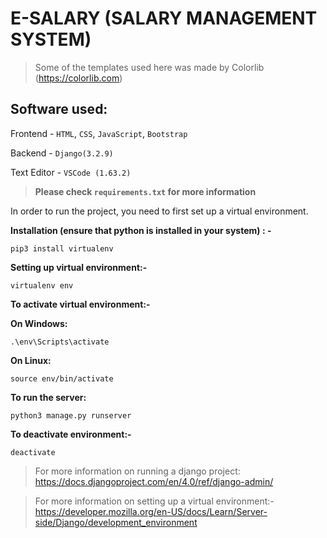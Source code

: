 # E-SALARY (SALARY MANAGEMENT SYSTEM)

>Some of the templates used here was made by Colorlib (https://colorlib.com)

## Software used:

Frontend - `HTML`, `CSS`, `JavaScript`, `Bootstrap`

Backend - `Django(3.2.9)`

Text Editor - `VSCode (1.63.2)`

>**Please check `requirements.txt` for more information**

In order to run the project, you need to first set up a virtual environment. 

**Installation (ensure that python is installed in your system) : -** 
```
pip3 install virtualenv 
```   

**Setting up virtual environment:-**
```
virtualenv env
```

**To activate virtual environment:-** 

**On Windows:**
```
.\env\Scripts\activate
```

**On Linux:**
```
source env/bin/activate
```

**To run the server:**
```
python3 manage.py runserver
```

**To deactivate environment:-**
```
deactivate
```

>For more information on running a django project: 
https://docs.djangoproject.com/en/4.0/ref/django-admin/

>For more information on setting up a virtual environment:-
https://developer.mozilla.org/en-US/docs/Learn/Server-side/Django/development_environment

